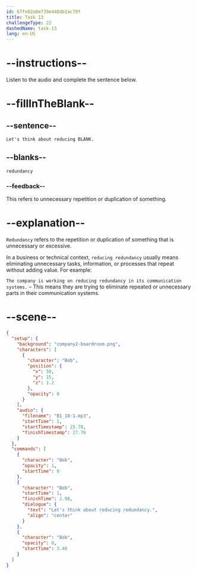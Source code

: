 ```yaml
---
id: 67fe82a0e739e448db2ac70f
title: Task 13
challengeType: 22
dashedName: task-13
lang: en-US
---
```


<!-- (Audio) Bob: Let's think about reducing redundancy. -->

# --instructions--

Listen to the audio and complete the sentence below.

# --fillInTheBlank--

## --sentence--

`Let's think about reducing BLANK.`

## --blanks--

`redundancy`

### --feedback--

This refers to unnecessary repetition or duplication of something.

# --explanation--

`Redundancy` refers to the repetition or duplication of something that is unnecessary or excessive.

In a business or technical context, `reducing redundancy` usually means eliminating unnecessary tasks, information, or processes that repeat without adding value. For example:

`The company is working on reducing redundancy in its communication systems.` – This means they are trying to eliminate repeated or unnecessary parts in their communication systems.

# --scene--

```json
{
  "setup": {
    "background": "company2-boardroom.png",
    "characters": [
      {
        "character": "Bob",
        "position": {
          "x": 50,
          "y": 15,
          "z": 1.2
        },
        "opacity": 0
      }
    ],
    "audio": {
      "filename": "B1_18-1.mp3",
      "startTime": 1,
      "startTimestamp": 25.78,
      "finishTimestamp": 27.76
    }
  },
  "commands": [
    {
      "character": "Bob",
      "opacity": 1,
      "startTime": 0
    },
    {
      "character": "Bob",
      "startTime": 1,
      "finishTime": 2.98,
      "dialogue": {
        "text": "Let's think about reducing redundancy.",
        "align": "center"
      }
    },
    {
      "character": "Bob",
      "opacity": 0,
      "startTime": 3.48
    }
  ]
}
```
